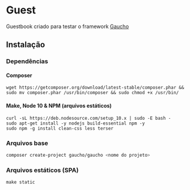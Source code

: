 # Guest

Guestbook criado para testar o framework [Gaucho](https://github.com/devgaucho/gaucho)

## Instalação

### Dependências

#### Composer

```
wget https://getcomposer.org/download/latest-stable/composer.phar && sudo mv composer.phar /usr/bin/composer && sudo chmod +x /usr/bin/
```

#### Make, Node 10 & NPM (arquivos estáticos)

```
curl -sL https://deb.nodesource.com/setup_10.x | sudo -E bash -
sudo apt-get install -y nodejs build-essential npm -y
sudo npm -g install clean-css less terser
```

### Arquivos base

```bash
composer create-project gaucho/gaucho <nome do projeto>
```

### Arquivos estáticos (SPA)

```
make static
```